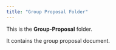```yaml
---
title: "Group Proposal Folder"
---
```


This is the **Group-Proposal** folder.

It contains the group proposal document.